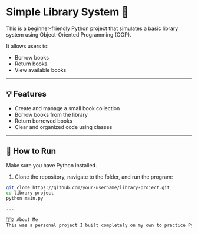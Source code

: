 # Simple Library System 📘

This is a beginner-friendly Python project that simulates a basic library system using Object-Oriented Programming (OOP).

It allows users to:
- Borrow books
- Return books
- View available books

 
---

## 💡 Features

- Create and manage a small book collection
- Borrow books from the library
- Return borrowed books
- Clear and organized code using classes

---

## 🚀 How to Run

Make sure you have Python installed.

1. Clone the repository, navigate to the folder, and run the program:

```bash
git clone https://github.com/your-username/library-project.git
cd library-project
python main.py

---

🙋🏻‍♀️ About Me
This was a personal project I built completely on my own to practice Python and OOP. I'm currently learning more every day and excited to improve!

